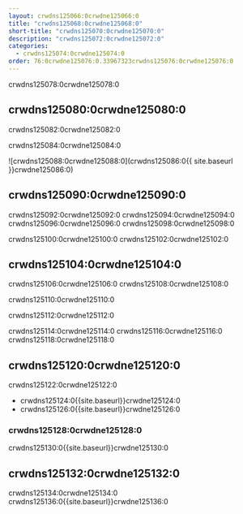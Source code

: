 ```yaml
---
layout: crwdns125066:0crwdne125066:0
title: "crwdns125068:0crwdne125068:0"
short-title: "crwdns125070:0crwdne125070:0"
description: "crwdns125072:0crwdne125072:0"
categories:
  - crwdns125074:0crwdne125074:0
order: 76:0crwdne125076:0.33967323crwdns125076:0crwdne125076:0
---
```

crwdns125078:0crwdne125078:0

## crwdns125080:0crwdne125080:0

crwdns125082:0crwdne125082:0

crwdns125084:0crwdne125084:0

![crwdns125088:0crwdne125088:0](crwdns125086:0{{ site.baseurl }}crwdne125086:0)

## crwdns125090:0crwdne125090:0

crwdns125092:0crwdne125092:0 crwdns125094:0crwdne125094:0 crwdns125096:0crwdne125096:0 crwdns125098:0crwdne125098:0

crwdns125100:0crwdne125100:0 crwdns125102:0crwdne125102:0

## crwdns125104:0crwdne125104:0

crwdns125106:0crwdne125106:0 crwdns125108:0crwdne125108:0

crwdns125110:0crwdne125110:0

crwdns125112:0crwdne125112:0

crwdns125114:0crwdne125114:0 crwdns125116:0crwdne125116:0 crwdns125118:0crwdne125118:0

## crwdns125120:0crwdne125120:0

crwdns125122:0crwdne125122:0

- crwdns125124:0{{site.baseurl}}crwdne125124:0
- crwdns125126:0{{site.baseurl}}crwdne125126:0

### crwdns125128:0crwdne125128:0

crwdns125130:0{{site.baseurl}}crwdne125130:0

## crwdns125132:0crwdne125132:0

crwdns125134:0crwdne125134:0 crwdns125136:0{{site.baseurl}}crwdne125136:0